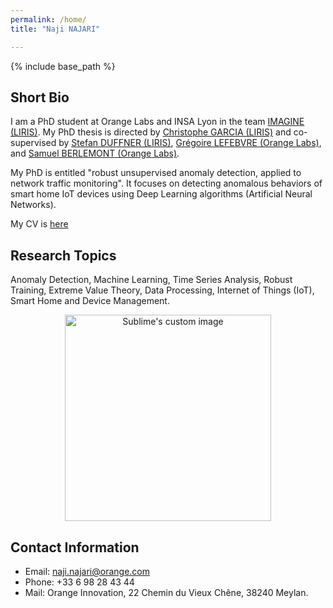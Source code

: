 ```yaml
---
permalink: /home/
title: "Naji NAJARI"

---
```


{% include base_path %}

Short Bio
------
I am a PhD student at Orange Labs and INSA Lyon in the team [IMAGINE (LIRIS)](https://liris.cnrs.fr/equipe/imagine). My PhD thesis is directed by [Christophe GARCIA (LIRIS)](https://christophegarciafr.wixsite.com/home-page/) and co-supervised by [Stefan DUFFNER (LIRIS)](http://u0016403263.user.hosting-agency.de/), [Grégoire LEFEBVRE (Orange Labs)](https://sites.google.com/site/gregoirelefebvre2/), and [Samuel BERLEMONT (Orange Labs)](https://dblp.org/pid/134/0509.html). 

My PhD is entitled "robust unsupervised anomaly detection, applied to network traffic monitoring". It focuses on detecting anomalous behaviors of smart home IoT devices using Deep Learning algorithms (Artificial Neural Networks).

My CV is [here](https://naji-najari.github.io/cv.pdf)


Research Topics
------
Anomaly Detection, Machine Learning, Time Series Analysis, Robust Training, Extreme Value Theory, Data Processing, Internet of Things (IoT), Smart Home and Device Management.

<p align="center">
  <img src="https://naji-najari.github.io/images/anomaly.png?raw=true" alt="Sublime's custom image" width="330"/>
</p>



Contact Information
------
* Email: naji.najari@orange.com
* Phone: +33 6 98 28 43 44
* Mail: Orange Innovation, 22 Chemin du Vieux Chêne, 38240 Meylan.

